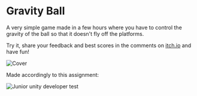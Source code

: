 # Gravity Ball
A very simple game made in a few hours where you have to control the gravity of the ball so that it doesn't fly off the platforms.

Try it, share your feedback and best scores in the comments on [itch.io](https://yuriy-danyliuk.itch.io/gravity-ball) and have fun!

![Cover](https://user-images.githubusercontent.com/56362999/153203170-97d48a21-390b-462b-bc25-1e9fe38eac2c.png)

Made accordingly to this assignment:

![Junior unity developer test](https://user-images.githubusercontent.com/56362999/153203044-cd0430e0-5ff8-4b22-8381-481d3e7b0923.png)
